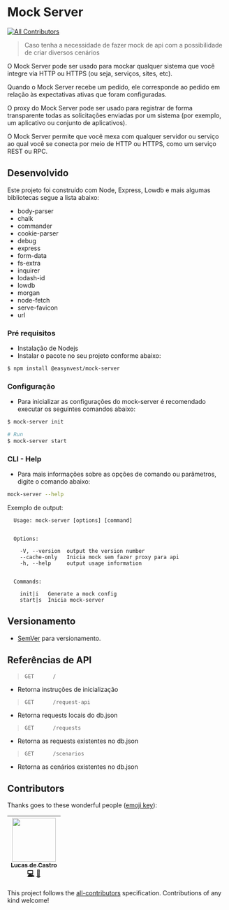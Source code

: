 # Mock Server
[![All Contributors](https://img.shields.io/badge/all_contributors-1-orange.svg?style=flat-square)](#contributors)
> Caso tenha a necessidade de fazer mock de api com a possibilidade de criar diversos cenários

O Mock Server pode ser usado para mockar qualquer sistema que você integre via HTTP ou HTTPS (ou seja, serviços, sites, etc).

Quando o Mock Server recebe um pedido, ele corresponde ao pedido em relação às expectativas ativas que foram configuradas.

O proxy do Mock Server pode ser usado para registrar de forma transparente todas as solicitações enviadas por um sistema (por exemplo, um aplicativo ou conjunto de aplicativos).

O Mock Server permite que você mexa com qualquer servidor ou serviço ao qual você se conecta por meio de HTTP ou HTTPS, como um serviço REST ou RPC.

## Desenvolvido

Este projeto foi construído com Node, Express, Lowdb e mais algumas bibliotecas segue a lista abaixo:

 * body-parser
 * chalk
 * commander
 * cookie-parser
 * debug
 * express
 * form-data
 * fs-extra
 * inquirer
 * lodash-id
 * lowdb
 * morgan
 * node-fetch
 * serve-favicon
 * url

### Pré requisitos

 * Instalação de Nodejs
 * Instalar o pacote no seu projeto conforme abaixo:

```bash
$ npm install @easynvest/mock-server
```

### Configuração

 * Para inicializar as configurações do mock-server é recomendado executar os seguintes comandos abaixo:

```bash
$ mock-server init
```

```bash
# Run
$ mock-server start
```

### CLI - Help

 * Para mais informações sobre as opções de comando ou parâmetros, digite o comando abaixo:

```bash
mock-server --help
```

Exemplo de output:

```
  Usage: mock-server [options] [command]


  Options:

    -V, --version  output the version number
    --cache-only   Inicia mock sem fazer proxy para api
    -h, --help     output usage information


  Commands:

    init|i   Generate a mock config
    start|s  Inicia mock-server
```


## Versionamento

 * [SemVer](http://semver.org/) para versionamento.

## Referências de API

> `GET      /	                `

* Retorna instruções de inicialização

> `GET      /request-api      `

* Retorna requests locais do db.json

> `GET      /requests         `

* Retorna as requests existentes no db.json

> `GET      /scenarios        `

* Retorna as cenários existentes no db.json

## Contributors

Thanks goes to these wonderful people ([emoji key](https://github.com/kentcdodds/all-contributors#emoji-key)):

<!-- ALL-CONTRIBUTORS-LIST:START - Do not remove or modify this section -->
<!-- prettier-ignore -->
| [<img src="https://avatars1.githubusercontent.com/u/7875365?v=4" width="100px;"/><br /><sub><b>Lucas de Castro</b></sub>](https://github.com/LucasdeCastro)<br />[💻](https://github.com/guilhermegregio/mock-sever/commits?author=LucasdeCastro "Code") [📖](https://github.com/guilhermegregio/mock-sever/commits?author=LucasdeCastro "Documentation") |
| :---: |
<!-- ALL-CONTRIBUTORS-LIST:END -->

This project follows the [all-contributors](https://github.com/kentcdodds/all-contributors) specification. Contributions of any kind welcome!